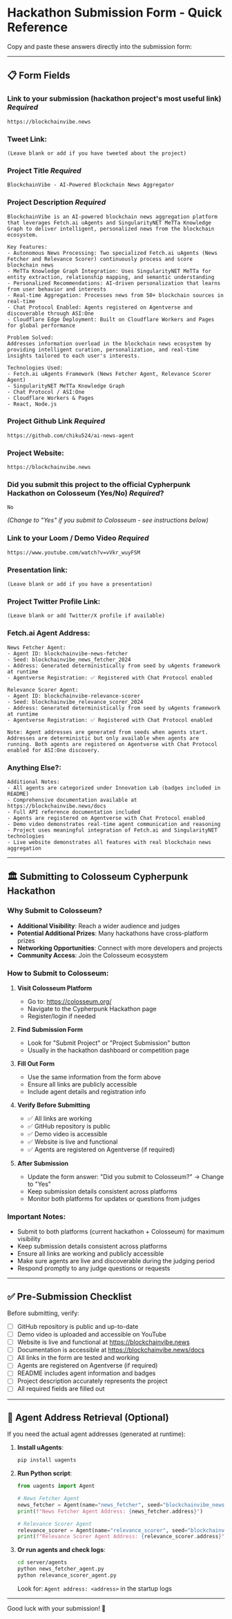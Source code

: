# Hackathon Submission Form - Quick Reference

Copy and paste these answers directly into the submission form:

---

## 📋 Form Fields

### Link to your submission (hackathon project's most useful link) *Required*
```
https://blockchainvibe.news
```

### Tweet Link:
```
(Leave blank or add if you have tweeted about the project)
```

### Project Title *Required*
```
BlockchainVibe - AI-Powered Blockchain News Aggregator
```

### Project Description *Required*
```
BlockchainVibe is an AI-powered blockchain news aggregation platform that leverages Fetch.ai uAgents and SingularityNET MeTTa Knowledge Graph to deliver intelligent, personalized news from the blockchain ecosystem.

Key Features:
- Autonomous News Processing: Two specialized Fetch.ai uAgents (News Fetcher and Relevance Scorer) continuously process and score blockchain news
- MeTTa Knowledge Graph Integration: Uses SingularityNET MeTTa for entity extraction, relationship mapping, and semantic understanding
- Personalized Recommendations: AI-driven personalization that learns from user behavior and interests
- Real-time Aggregation: Processes news from 50+ blockchain sources in real-time
- Chat Protocol Enabled: Agents registered on Agentverse and discoverable through ASI:One
- Cloudflare Edge Deployment: Built on Cloudflare Workers and Pages for global performance

Problem Solved:
Addresses information overload in the blockchain news ecosystem by providing intelligent curation, personalization, and real-time insights tailored to each user's interests.

Technologies Used:
- Fetch.ai uAgents Framework (News Fetcher Agent, Relevance Scorer Agent)
- SingularityNET MeTTa Knowledge Graph
- Chat Protocol / ASI:One
- Cloudflare Workers & Pages
- React, Node.js
```

### Project Github Link *Required*
```
https://github.com/chiku524/ai-news-agent
```

### Project Website:
```
https://blockchainvibe.news
```

### Did you submit this project to the official Cypherpunk Hackathon on Colosseum (Yes/No) *Required*?
```
No
```
*(Change to "Yes" if you submit to Colosseum - see instructions below)*

### Link to your Loom / Demo Video *Required*
```
https://www.youtube.com/watch?v=vVkr_wuyFSM
```

### Presentation link:
```
(Leave blank or add if you have a presentation)
```

### Project Twitter Profile Link:
```
(Leave blank or add Twitter/X profile if available)
```

### Fetch.ai Agent Address:
```
News Fetcher Agent:
- Agent ID: blockchainvibe-news-fetcher
- Seed: blockchainvibe_news_fetcher_2024
- Address: Generated deterministically from seed by uAgents framework at runtime
- Agentverse Registration: ✅ Registered with Chat Protocol enabled

Relevance Scorer Agent:
- Agent ID: blockchainvibe-relevance-scorer
- Seed: blockchainvibe_relevance_scorer_2024
- Address: Generated deterministically from seed by uAgents framework at runtime
- Agentverse Registration: ✅ Registered with Chat Protocol enabled

Note: Agent addresses are generated from seeds when agents start. Addresses are deterministic but only available when agents are running. Both agents are registered on Agentverse with Chat Protocol enabled for ASI:One discovery.
```

### Anything Else?:
```
Additional Notes:
- All agents are categorized under Innovation Lab (badges included in README)
- Comprehensive documentation available at https://blockchainvibe.news/docs
- Full API reference documentation included
- Agents are registered on Agentverse with Chat Protocol enabled
- Demo video demonstrates real-time agent communication and reasoning
- Project uses meaningful integration of Fetch.ai and SingularityNET technologies
- Live website demonstrates all features with real blockchain news aggregation
```

---

## 🏛️ Submitting to Colosseum Cypherpunk Hackathon

### Why Submit to Colosseum?
- **Additional Visibility**: Reach a wider audience and judges
- **Potential Additional Prizes**: Many hackathons have cross-platform prizes
- **Networking Opportunities**: Connect with more developers and projects
- **Community Access**: Join the Colosseum ecosystem

### How to Submit to Colosseum:

1. **Visit Colosseum Platform**
   - Go to: https://colosseum.org/
   - Navigate to the Cypherpunk Hackathon page
   - Register/login if needed

2. **Find Submission Form**
   - Look for "Submit Project" or "Project Submission" button
   - Usually in the hackathon dashboard or competition page

3. **Fill Out Form**
   - Use the same information from the form above
   - Ensure all links are publicly accessible
   - Include agent details and registration info

4. **Verify Before Submitting**
   - ✅ All links are working
   - ✅ GitHub repository is public
   - ✅ Demo video is accessible
   - ✅ Website is live and functional
   - ✅ Agents are registered on Agentverse (if required)

5. **After Submission**
   - Update the form answer: "Did you submit to Colosseum?" → Change to "Yes"
   - Keep submission details consistent across platforms
   - Monitor both platforms for updates or questions from judges

### Important Notes:
- Submit to both platforms (current hackathon + Colosseum) for maximum visibility
- Keep submission details consistent across platforms
- Ensure all links are working and publicly accessible
- Make sure agents are live and discoverable during the judging period
- Respond promptly to any judge questions or requests

---

## ✅ Pre-Submission Checklist

Before submitting, verify:

- [ ] GitHub repository is public and up-to-date
- [ ] Demo video is uploaded and accessible on YouTube
- [ ] Website is live and functional at https://blockchainvibe.news
- [ ] Documentation is accessible at https://blockchainvibe.news/docs
- [ ] All links in the form are tested and working
- [ ] Agents are registered on Agentverse (if required)
- [ ] README includes agent information and badges
- [ ] Project description accurately represents the project
- [ ] All required fields are filled out

---

## 📝 Agent Address Retrieval (Optional)

If you need the actual agent addresses (generated at runtime):

1. **Install uAgents**:
   ```bash
   pip install uagents
   ```

2. **Run Python script**:
   ```python
   from uagents import Agent
   
   # News Fetcher Agent
   news_fetcher = Agent(name="news_fetcher", seed="blockchainvibe_news_fetcher_2024")
   print(f"News Fetcher Agent Address: {news_fetcher.address}")
   
   # Relevance Scorer Agent
   relevance_scorer = Agent(name="relevance_scorer", seed="blockchainvibe_relevance_scorer_2024")
   print(f"Relevance Scorer Agent Address: {relevance_scorer.address}")
   ```

3. **Or run agents and check logs**:
   ```bash
   cd server/agents
   python news_fetcher_agent.py
   python relevance_scorer_agent.py
   ```
   Look for: `Agent address: <address>` in the startup logs

---

Good luck with your submission! 🚀

